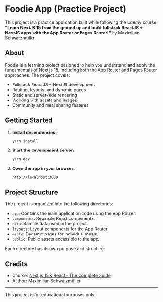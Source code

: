 # Foodie App (Practice Project)

This project is a practice application built while following the Udemy course **"Learn NextJS 15 from the ground up and build fullstack ReactJS + NextJS apps with the App Router or Pages Router!"** by Maximilian Schwarzmüller.

## About

Foodie is a learning project designed to help you understand and apply the fundamentals of Next.js 15, including both the App Router and Pages Router approaches. The project covers:

- Fullstack ReactJS + NextJS development
- Routing, layouts, and dynamic pages
- Static and server-side rendering
- Working with assets and images
- Community and meal sharing features

## Getting Started

1. **Install dependencies:**

   ```bash
   yarn install
   ```

2. **Start the development server:**

   ```bash
   yarn dev
   ```

3. **Open the app in your browser:**
   ```
   http://localhost:3000
   ```

## Project Structure

The project is organized into the following directories:

- `app`: Contains the main application code using the App Router.
- `components`: Reusable React components.
- `data`: Sample data used in the project.
- `layouts`: Layout components for the App Router.
- `meals`: Dynamic pages for individual meals.
- `public`: Public assets accessible to the app.

Each directory has its own purpose and structure.

## Credits

- Course: [Next.js 15 & React - The Complete Guide](https://www.udemy.com/course/nextjs-react-the-complete-guide/?couponCode=ST4MT20725G1)
- Author: Maximilian Schwarzmüller

---

This project is for educational purposes only.
